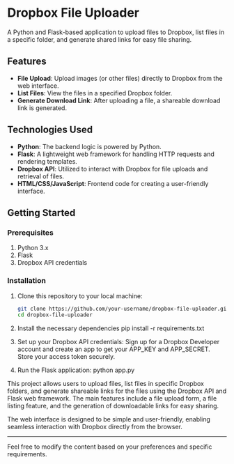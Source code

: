 # Dropbox File Uploader

A Python and Flask-based application to upload files to Dropbox, list files in a specific folder, and generate shared links for easy file sharing.

## Features

- **File Upload**: Upload images (or other files) directly to Dropbox from the web interface.
- **List Files**: View the files in a specified Dropbox folder.
- **Generate Download Link**: After uploading a file, a shareable download link is generated.

## Technologies Used

- **Python**: The backend logic is powered by Python.
- **Flask**: A lightweight web framework for handling HTTP requests and rendering templates.
- **Dropbox API**: Utilized to interact with Dropbox for file uploads and retrieval of files.
- **HTML/CSS/JavaScript**: Frontend code for creating a user-friendly interface.

## Getting Started

### Prerequisites

1. Python 3.x
2. Flask
3. Dropbox API credentials

### Installation

1. Clone this repository to your local machine:
   ```bash
   git clone https://github.com/your-username/dropbox-file-uploader.git
   cd dropbox-file-uploader

2. Install the necessary dependencies
   pip install -r requirements.txt

3. Set up your Dropbox API credentials:
   Sign up for a Dropbox Developer account and create an app to get your APP_KEY and APP_SECRET.
   Store your access token securely.
4. Run the Flask application:
   python app.py


This project allows users to upload files, list files in specific Dropbox folders, and generate shareable links for the files using the Dropbox API and Flask web framework. The main features include a file upload form, a file listing feature, and the generation of downloadable links for easy sharing.

The web interface is designed to be simple and user-friendly, enabling seamless interaction with Dropbox directly from the browser.

---

Feel free to modify the content based on your preferences and specific requirements.


